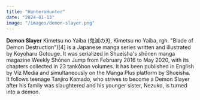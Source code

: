 ```yaml
---
title: "HunterxHunter" 
date: "2024-01-13"
image: "/images/demon-slayer.png"
---
```


__Demon Slayer__ Kimetsu no Yaiba (鬼滅の刃, Kimetsu no Yaiba, rgh. "Blade of Demon Destruction")[4] is a Japanese manga series written and illustrated by Koyoharu Gotouge. It was serialized in Shueisha's shōnen manga magazine Weekly Shōnen Jump from February 2016 to May 2020, with its chapters collected in 23 tankōbon volumes. It has been published in English by Viz Media and simultaneously on the Manga Plus platform by Shueisha. It follows teenage Tanjiro Kamado, who strives to become a Demon Slayer after his family was slaughtered and his younger sister, Nezuko, is turned into a demon.